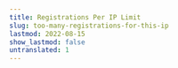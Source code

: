 ```yaml
---
title: Registrations Per IP Limit
slug: too-many-registrations-for-this-ip
lastmod: 2022-08-15
show_lastmod: false
untranslated: 1
---
```



